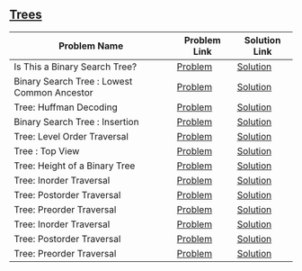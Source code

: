 ## [Trees](https://www.hackerrank.com/domains/data-structures/trees)

Problem Name|Problem Link|Solution Link
---|---|---
Is This a Binary Search Tree?|[Problem](https://www.hackerrank.com/challenges/is-binary-search-tree/problem)|[Solution](./is-binary-search-tree.java)
Binary Search Tree : Lowest Common Ancestor|[Problem](https://www.hackerrank.com/challenges/binary-search-tree-lowest-common-ancestor/problem)|[Solution](./binary-search-tree-lowest-common-ancestor.cpp)
Tree: Huffman Decoding |[Problem](https://www.hackerrank.com/challenges/tree-huffman-decoding/problem)|[Solution](./tree-huffman-decoding.cpp)
Binary Search Tree : Insertion|[Problem](https://www.hackerrank.com/challenges/binary-search-tree-insertion/problem)|[Solution](./binary-search-tree-insertion.cpp)
Tree: Level Order Traversal|[Problem](https://www.hackerrank.com/challenges/tree-level-order-traversal/problem)|[Solution](./tree-level-order-traversal.cpp)
Tree : Top View|[Problem](https://www.hackerrank.com/challenges/tree-top-view/problem)|[Solution](./tree-top-view.cpp)
Tree: Height of a Binary Tree|[Problem](https://www.hackerrank.com/challenges/tree-height-of-a-binary-tree/problem)|[Solution](./tree-height-of-a-binary-tree.cpp)
Tree: Inorder Traversal|[Problem](https://www.hackerrank.com/challenges/tree-inorder-traversal/problem)|[Solution](./tree-inorder-traversal.java)
Tree: Postorder Traversal|[Problem](https://www.hackerrank.com/challenges/tree-postorder-traversal/problem)|[Solution](./tree-postorder-traversal.java)
Tree: Preorder Traversal|[Problem](https://www.hackerrank.com/challenges/tree-preorder-traversal/problem)|[Solution](./tree-preorder-traversal.java)
Tree: Inorder Traversal|[Problem](https://www.hackerrank.com/challenges/tree-inorder-traversal/problem)|[Solution](./tree-in-order-traversal.c)
Tree: Postorder Traversal|[Problem](https://www.hackerrank.com/challenges/tree-postorder-traversal/problem)|[Solution](./tree-post-order-traversal.c)
Tree: Preorder Traversal|[Problem](https://www.hackerrank.com/challenges/tree-preorder-traversal/problem)|[Solution](./tree-pre-order-traversal.c)
